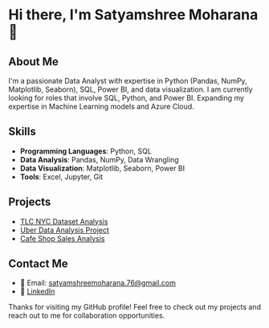 # Hi there, I'm Satyamshree Moharana 👋

## About Me
I'm a passionate Data Analyst with expertise in Python (Pandas, NumPy, Matplotlib, Seaborn), SQL, Power BI, and data visualization. I am currently looking for roles that involve SQL, Python, and Power BI.
Expanding my expertise in Machine Learning models and Azure Cloud.

## Skills
- **Programming Languages**: Python, SQL
- **Data Analysis**: Pandas, NumPy, Data Wrangling
- **Data Visualization**: Matplotlib, Seaborn, Power BI
- **Tools**: Excel, Jupyter, Git

## Projects
- [TLC NYC Dataset Analysis](https://github.com/RijzX10/Data-Analytics-Portfolio/blob/master/NYC_TLC_Project.ipynb)
- [Uber Data Analysis Project](https://github.com/<your-username>/Uber-Data-Analysis)
- [Cafe Shop Sales Analysis](https://github.com/RijzX10/Data-Analytics-Portfolio/blob/master/cafe%20shop%20MS%20SQL%20code.sql)

## Contact Me
- 📧 Email: satyamshreemoharana.76@gmail.com
- 💼 [LinkedIn](https://www.linkedin.com/in/satyamshree-moharana-7300791a0/)
<!-- - 🐦 [Twitter](https://twitter.com/<your-username>) -->
<!-- - 🌐 [Portfolio](https://<your-username>.github.io) -->


Thanks for visiting my GitHub profile! Feel free to check out my projects and reach out to me for collaboration opportunities.

